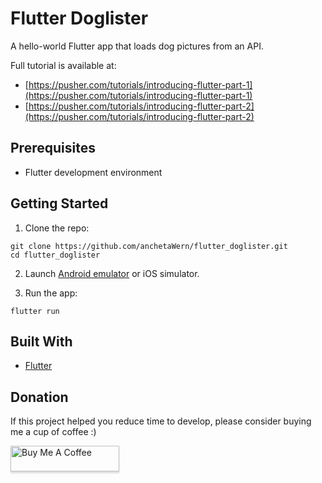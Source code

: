 # Flutter Doglister

A hello-world Flutter app that loads dog pictures from an API.

Full tutorial is available at:

- [https://pusher.com/tutorials/introducing-flutter-part-1](https://pusher.com/tutorials/introducing-flutter-part-1)
- [https://pusher.com/tutorials/introducing-flutter-part-2](https://pusher.com/tutorials/introducing-flutter-part-2)


## Prerequisites

-   Flutter development environment

## Getting Started

1.  Clone the repo:

```
git clone https://github.com/anchetaWern/flutter_doglister.git
cd flutter_doglister
```

2. Launch [Android emulator](https://www.genymotion.com/fun-zone/) or iOS simulator.

3.  Run the app:

```
flutter run
```

## Built With

-   [Flutter](https://flutter.io/)

## Donation

If this project helped you reduce time to develop, please consider buying me a cup of coffee :)

<a href="https://www.buymeacoffee.com/wernancheta" target="_blank"><img src="https://www.buymeacoffee.com/assets/img/custom_images/orange_img.png" alt="Buy Me A Coffee" style="height: 41px !important;width: 174px !important;box-shadow: 0px 3px 2px 0px rgba(190, 190, 190, 0.5) !important;-webkit-box-shadow: 0px 3px 2px 0px rgba(190, 190, 190, 0.5) !important;" ></a>
